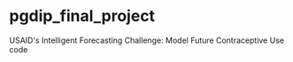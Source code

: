 # pgdip_final_project
USAID's Intelligent Forecasting Challenge: Model Future Contraceptive Use code
